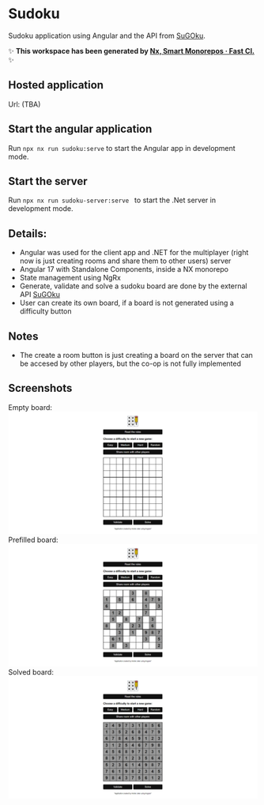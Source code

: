 # Sudoku

Sudoku application using Angular and the API from [SuGOku](https://github.com/bertoort/sugoku).

✨ **This workspace has been generated by [Nx, Smart Monorepos · Fast CI.](https://nx.dev)** ✨

## Hosted application

Url: (TBA)

## Start the angular application

Run `npx nx run sudoku:serve` to start the Angular app in development mode.

## Start the server

Run `npx nx run sudoku-server:serve ` to start the .Net server in development mode.

## Details:
- Angular was used for the client app and .NET for the multiplayer (right now is just creating rooms and share them to other users) server
- Angular 17 with Standalone Components, inside a NX monorepo
- State management using NgRx
- Generate, validate and solve a sudoku board are done by the external API [SuGOku](https://github.com/bertoort/sugoku)
- User can create its own board, if a board is not generated using a difficulty button

## Notes
- The create a room button is just creating a board on the server that can be accesed by other players, but the co-op is not fully implemented

## Screenshots
Empty board:
<img src="https://raw.githubusercontent.com/AndreiJeler/Sudoku/master/screenshots/empty-board.png?token=GHSAT0AAAAAACPF7MUGEDWMPNPUDOA5OBUAZPQDRRA">
Prefilled board:
<img src="https://raw.githubusercontent.com/AndreiJeler/Sudoku/master/screenshots/prefilled-board.png?token=GHSAT0AAAAAACPF7MUH53PGHPEYHXMBQPC6ZPQDSCQ">
Solved board:
<img src="https://raw.githubusercontent.com/AndreiJeler/Sudoku/master/screenshots/solved-board.png?token=GHSAT0AAAAAACPF7MUHW2SUI27DRLSR4TG4ZPQDSOA">
